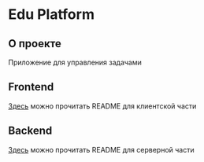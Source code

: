 # Edu Platform

## О проекте

Приложение для управления задачами

## Frontend

[Здесь](./frontend/README.md) можно прочитать README для клиентской части

## Backend

[Здесь](./backend/README.md) можно прочитать README для серверной части
